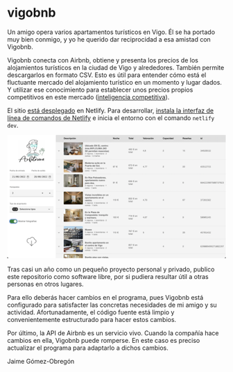 # vigobnb

Un amigo opera varios apartamentos turísticos en Vigo. Él se ha portado muy bien conmigo, y yo he querido dar reciprocidad a esa amistad con Vigobnb.

Vigobnb conecta con Airbnb, obtiene y presenta los precios de los alojamientos turísticos en la ciudad de Vigo y alrededores. También permite descargarlos en formato CSV. Esto es útil para entender cómo está el fluctuante mercado del alojamiento turístico en un momento y lugar dados. Y utilizar ese conocimiento para establecer unos precios propios competitivos en este mercado ([inteligencia competitiva](https://en.wikipedia.org/wiki/Competitive_intelligence)).

El sitio [está desplegado](https://vigobnb.netlify.app) en Netlify. Para desarrollar, [instala la interfaz de línea de comandos de Netlify](https://docs.netlify.com/cli/get-started/) e inicia el entorno con el comando `netlify dev`.

![Captura de pantalla](screenshot.png)

Tras casi un año como un pequeño proyecto personal y privado, publico este repositorio como software libre, por si pudiera resultar útil a otras personas en otros lugares.

Para ello deberás hacer cambios en el programa, pues Vigobnb está configurado para satisfacter las concretas necesidades de mi amigo y su actividad. Afortunadamente, el código fuente está limpio y convenientemente estructurado para hacer estos cambios.

Por último, la API de Airbnb es un servicio vivo. Cuando la compañía hace cambios en ella, Vigobnb puede romperse. En este caso es preciso actualizar el programa para adaptarlo a dichos cambios.

Jaime Gómez-Obregón
